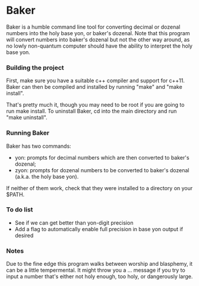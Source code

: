 # Baker

Baker is a humble command line tool for converting decimal or dozenal numbers into the holy base yon, or baker's dozenal. Note that this program will convert numbers into baker's dozenal but not the other way around, as no lowly non-quantum computer should have the ability to interpret the holy base yon.



### Building the project

First, make sure you have a suitable c++ compiler and support for c++11. Baker can then be compiled and installed by running "make" and "make install".

That's pretty much it, though you may need to be root if you are going to run make install. To uninstall Baker, cd into the main directory and run "make uninstall".



### Running Baker

Baker has two commands:

- yon:    prompts for decimal numbers which are then converted to baker's dozenal;
- zyon:   prompts for dozenal numbers to be converted to baker's dozenal (a.k.a. the holy base yon).

If neither of them work, check that they were installed to a directory on your $PATH.



### To do list

- See if we can get better than yon-digit precision
- Add a flag to automatically enable full precision in base yon output if desired


### Notes

Due to the fine edge this program walks between worship and blasphemy, it can be a little tempermental. It might throw you a ... message if you try to input a number that's either not holy enough, too holy, or dangerously large.
